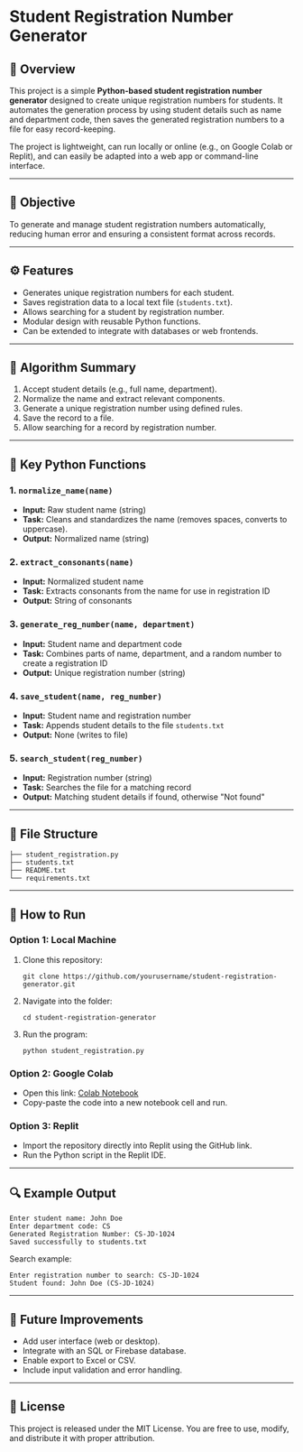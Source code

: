 # Student Registration Number Generator

## 📘 Overview

This project is a simple **Python-based student registration number generator** designed to create unique registration numbers for students.
It automates the generation process by using student details such as name and department code, then saves the generated registration numbers to a file for easy record-keeping.

The project is lightweight, can run locally or online (e.g., on Google Colab or Replit), and can easily be adapted into a web app or command-line interface.

---

## 🎯 Objective

To generate and manage student registration numbers automatically, reducing human error and ensuring a consistent format across records.

---

## ⚙️ Features

* Generates unique registration numbers for each student.
* Saves registration data to a local text file (`students.txt`).
* Allows searching for a student by registration number.
* Modular design with reusable Python functions.
* Can be extended to integrate with databases or web frontends.

---

## 🧩 Algorithm Summary

1. Accept student details (e.g., full name, department).
2. Normalize the name and extract relevant components.
3. Generate a unique registration number using defined rules.
4. Save the record to a file.
5. Allow searching for a record by registration number.

---

## 🧠 Key Python Functions

### 1. `normalize_name(name)`

* **Input:** Raw student name (string)
* **Task:** Cleans and standardizes the name (removes spaces, converts to uppercase).
* **Output:** Normalized name (string)

### 2. `extract_consonants(name)`

* **Input:** Normalized student name
* **Task:** Extracts consonants from the name for use in registration ID
* **Output:** String of consonants

### 3. `generate_reg_number(name, department)`

* **Input:** Student name and department code
* **Task:** Combines parts of name, department, and a random number to create a registration ID
* **Output:** Unique registration number (string)

### 4. `save_student(name, reg_number)`

* **Input:** Student name and registration number
* **Task:** Appends student details to the file `students.txt`
* **Output:** None (writes to file)

### 5. `search_student(reg_number)`

* **Input:** Registration number (string)
* **Task:** Searches the file for a matching record
* **Output:** Matching student details if found, otherwise "Not found"

---

## 💾 File Structure

```
├── student_registration.py
├── students.txt
├── README.txt
└── requirements.txt
```

---

## 🚀 How to Run

### Option 1: Local Machine

1. Clone this repository:

   ```
   git clone https://github.com/yourusername/student-registration-generator.git
   ```
2. Navigate into the folder:

   ```
   cd student-registration-generator
   ```
3. Run the program:

   ```
   python student_registration.py
   ```

### Option 2: Google Colab

* Open this link: [Colab Notebook](https://colab.research.google.com)
* Copy-paste the code into a new notebook cell and run.

### Option 3: Replit

* Import the repository directly into Replit using the GitHub link.
* Run the Python script in the Replit IDE.

---

## 🔍 Example Output

```
Enter student name: John Doe
Enter department code: CS
Generated Registration Number: CS-JD-1024
Saved successfully to students.txt
```

Search example:

```
Enter registration number to search: CS-JD-1024
Student found: John Doe (CS-JD-1024)
```

---

## 🧱 Future Improvements

* Add user interface (web or desktop).
* Integrate with an SQL or Firebase database.
* Enable export to Excel or CSV.
* Include input validation and error handling.

---

## 📄 License

This project is released under the MIT License.
You are free to use, modify, and distribute it with proper attribution.
